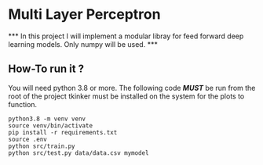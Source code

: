 # Multi Layer Perceptron
*** In this project I will implement a modular libray for feed forward deep learning models. Only numpy will be used. ***

## How-To run it ?
You will need python 3.8 or more.
The following code ***MUST*** be run from the root of the project
tkinker must be installed on the system for the plots to function.
```
python3.8 -m venv venv
source venv/bin/activate
pip install -r requirements.txt
source .env
python src/train.py
python src/test.py data/data.csv mymodel
```
